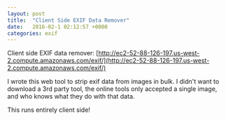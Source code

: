 ```yaml
---
layout: post
title:  "Client Side EXIF Data Remover"
date:   2016-02-1 02:12:57 +0000
categories: exif
---
```

Client side EXIF data remover: [http://ec2-52-88-126-197.us-west-2.compute.amazonaws.com/exif/](http://ec2-52-88-126-197.us-west-2.compute.amazonaws.com/exif/)

I wrote this web tool to strip exif data from images in bulk. I didn't want to download a 3rd party tool, the online tools only accepted a single image, and who knows what they do with that data.

This runs entirely client side!
